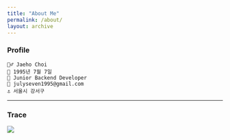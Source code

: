 ```yaml
---
title: "About Me"
permalink: /about/
layout: archive
---
```


### Profile
    🙍‍♂️ Jaeho Choi
    🎂 1995년 7월 7일
    💼 Junior Backend Developer
    📧 julyseven1995@gmail.com
    ⚓ 서울시 강서구

---
### Trace
![](../assets/images/developer_line.png)